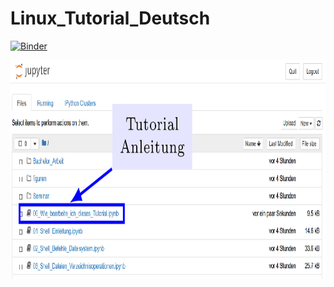 # Linux_Tutorial_Deutsch

[![Binder](https://binderhub.astro.uni-bonn.de/badge_logo.svg)](https://binderhub.astro.uni-bonn.de/v2/gh/terben/Linux_Tutorial_Deutsch/master)

<img src="figuren/Wie_starte_ich_Tutorial.png" style="height: 350px;">